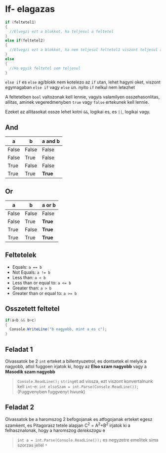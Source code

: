 # If- elagazas
```csharp
if (feltetel1)
{
  //Elvegzi ezt a blokkot, ha teljesul a feltetel
}
else if(feltetel2)
{
  //Elvegzi ezt a blokkot, ha nem teljesul feltetel1 viszont teljesul a feltetel2
}
else
{
  //Ha egyik feltetel sem teljesul
}
```
`else if` es `else` ag/blokk nem kotelezo az `if` utan, lehet hagyni oket, viszont egymagaban `else if` vagy `else` un. nyito `if` nelkul nem letezhet

A feltetelben `bool` valtozonak kell lennie, vagyis valamilyen osszehasonlitas, allitas, aminek vegeredmenyben `true` vagy `false` ertekunek kell lennie.

Ezeket az allitasokat ossze lehet kotni `&&`, logikai es, es `||`, logikai vagy.

## And
|a| b | a and b |
|--|--| --|
| False | False | False
| False | True| False
| True| False | False
| True | True| **True**

## Or
|a| b | a or b |
|--|--| --|
| False | False | False
| False | True| **True**
| True| False | **True**
| True | True| **True**

## Feltetelek
-   Equals:  `a == b`
-   Not Equals:  `a != b`
-   Less than:  `a < b`
-   Less than or equal to:  `a <= b`
-   Greater than:  `a > b`
-   Greater than or equal to:  `a >= b`

## Osszetett feltetel

```csharp
if(a<b && b>c)
{
  Console.WriteLine("b nagyobb, mint a es c");
}
```

## Feladat 1
Olvassatok be 2 `int` erteket a billentyuzetrol, es dontsetek el melyik a nagyobb, attol fuggoen irjatok ki, hogy az **Elso szam nagyobb** vagy a **Masodik szam nagyobb**
> `Console.ReadLine();` `string`et ad vissza, ezt viszont konvertalnunk kell `int`-e: `int elsoSzam = int.Parse(Console.ReadLine());` (Fuggvenyben fuggvenyt hivunk)
## Feladat 2
Olvassatok be a haromszog 2 befogojanak es atfogojanak erteket egesz szamkent, es Pitagorasz tetele alapjan C<sup>2</sup> = A<sup>2</sup>+B<sup>2</sup> irjatok ki a felhasznalonak, hogy a haromszog _derekszogu_ e
> `int a = int.Parse(Console.ReadLine());` es negyzetre emelitek sima szorzas jellel `*`
